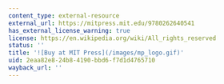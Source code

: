 ```yaml
---
content_type: external-resource
external_url: https://mitpress.mit.edu/9780262640541
has_external_license_warning: true
license: https://en.wikipedia.org/wiki/All_rights_reserved
status: ''
title: '![Buy at MIT Press](/images/mp_logo.gif)'
uid: 2eaa82e8-24b8-4190-bbd6-f7d1d4765710
wayback_url: ''
---
```

